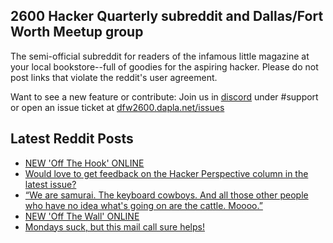 ## 2600 Hacker Quarterly subreddit and Dallas/Fort Worth Meetup group
The semi-official subreddit for readers of the infamous little magazine at your local bookstore--full of goodies for the aspiring hacker. Please do not post links that violate the reddit's user agreement.

Want to see a new feature or contribute: 
Join us in [discord](https://dfw2600.dapla.net/chat) under #support or open an issue ticket at [dfw2600.dapla.net/issues](https://dfw2600.dapla.net/issues)

## Latest Reddit Posts
<!-- BLOG-POST-LIST:START -->
- [NEW 'Off The Hook' ONLINE](https://2600.com/hook/15-02-2023)
- [Would love to get feedback on the Hacker Perspective column in the latest issue?](https://www.reddit.com/r/2600/comments/113bxqe/would_love_to_get_feedback_on_the_hacker/)
- [“We are samurai. The keyboard cowboys. And all those other people who have no idea what's going on are the cattle. Moooo.”](https://www.reddit.com/r/2600/comments/1133r9t/we_are_samurai_the_keyboard_cowboys_and_all_those/)
- [NEW 'Off The Wall' ONLINE](https://2600.com/wall/14-02-2023)
- [Mondays suck, but this mail call sure helps!](https://www.reddit.com/r/2600/comments/111nmwz/mondays_suck_but_this_mail_call_sure_helps/)
<!-- BLOG-POST-LIST:END -->
